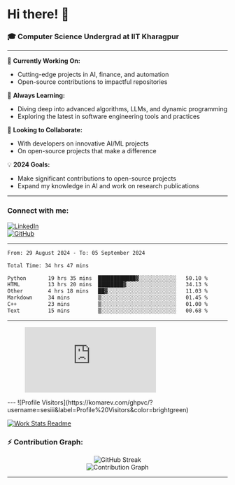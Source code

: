 # Hi there! 👋

### 🎓 Computer Science Undergrad at IIT Kharagpur

---

🔭 **Currently Working On:**  
- Cutting-edge projects in AI, finance, and automation  
- Open-source contributions to impactful repositories

🌱 **Always Learning:**  
- Diving deep into advanced algorithms, LLMs, and dynamic programming  
- Exploring the latest in software engineering tools and practices

👯 **Looking to Collaborate:**  
- With developers on innovative AI/ML projects  
- On open-source projects that make a difference

💡 **2024 Goals:**  
- Make significant contributions to open-source projects  
- Expand my knowledge in AI and work on research publications

---

### Connect with me:

[![LinkedIn](https://img.shields.io/badge/LinkedIn-0077B5?style=for-the-badge&logo=linkedin&logoColor=white)](https://www.linkedin.com/in/sesidadi)  
[![GitHub](https://img.shields.io/badge/GitHub-181717?style=for-the-badge&logo=github&logoColor=white)](https://github.com/sesiii)

---
<!--START_SECTION:waka-->

```txt
From: 29 August 2024 - To: 05 September 2024

Total Time: 34 hrs 47 mins

Python       19 hrs 35 mins  ████████████▓░░░░░░░░░░░░   50.10 %
HTML         13 hrs 20 mins  ████████▓░░░░░░░░░░░░░░░░   34.13 %
Other        4 hrs 18 mins   ██▓░░░░░░░░░░░░░░░░░░░░░░   11.03 %
Markdown     34 mins         ▒░░░░░░░░░░░░░░░░░░░░░░░░   01.45 %
C++          23 mins         ▒░░░░░░░░░░░░░░░░░░░░░░░░   01.00 %
Text         15 mins         ▒░░░░░░░░░░░░░░░░░░░░░░░░   00.68 %
```

<!--END_SECTION:waka-->
---
<figure><embed src="https://wakatime.com/share/@81d5e6c4-c575-43e6-9a9e-85ed25517f53/42cf003a-18dd-42ef-bded-df01146821f2.svg"></embed></figure>
---
![Profile Visitors](https://komarev.com/ghpvc/?username=sesiii&label=Profile%20Visitors&color=brightgreen)

[![Work Stats Readme](https://github.com/sesiii/sesiii/actions/workflows/main.yml/badge.svg)](https://github.com/sesiii/sesiii/actions/workflows/main.yml)

### ⚡ Contribution Graph:

<p align="center">
  <img src="https://github-readme-streak-stats.herokuapp.com/?user=sesiii&theme=radical" alt="GitHub Streak" />
  <br />
  <img src="https://activity-graph.herokuapp.com/graph?username=sesiii&theme=radical" alt="Contribution Graph" />
</p>

---

